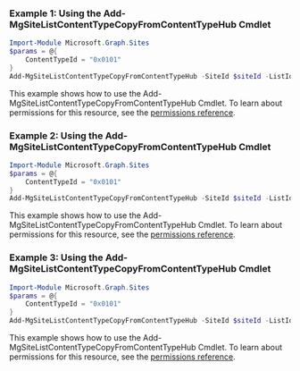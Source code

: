 ### Example 1: Using the Add-MgSiteListContentTypeCopyFromContentTypeHub Cmdlet
```powershell
Import-Module Microsoft.Graph.Sites
$params = @{
	ContentTypeId = "0x0101"
}
Add-MgSiteListContentTypeCopyFromContentTypeHub -SiteId $siteId -ListId $listId -BodyParameter $params
```
This example shows how to use the Add-MgSiteListContentTypeCopyFromContentTypeHub Cmdlet.
To learn about permissions for this resource, see the [permissions reference](/graph/permissions-reference).
### Example 2: Using the Add-MgSiteListContentTypeCopyFromContentTypeHub Cmdlet
```powershell
Import-Module Microsoft.Graph.Sites
$params = @{
	ContentTypeId = "0x0101"
}
Add-MgSiteListContentTypeCopyFromContentTypeHub -SiteId $siteId -ListId $listId -BodyParameter $params
```
This example shows how to use the Add-MgSiteListContentTypeCopyFromContentTypeHub Cmdlet.
To learn about permissions for this resource, see the [permissions reference](/graph/permissions-reference).
### Example 3: Using the Add-MgSiteListContentTypeCopyFromContentTypeHub Cmdlet
```powershell
Import-Module Microsoft.Graph.Sites
$params = @{
	ContentTypeId = "0x0101"
}
Add-MgSiteListContentTypeCopyFromContentTypeHub -SiteId $siteId -ListId $listId -BodyParameter $params
```
This example shows how to use the Add-MgSiteListContentTypeCopyFromContentTypeHub Cmdlet.
To learn about permissions for this resource, see the [permissions reference](/graph/permissions-reference).
